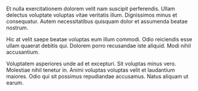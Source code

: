 Et nulla exercitationem dolorem velit nam suscipit perferendis. Ullam delectus voluptate voluptas vitae veritatis illum. Dignissimos minus et consequatur. Autem necessitatibus quisquam dolor et assumenda beatae nostrum.
 Hic at velit saepe beatae voluptas eum illum commodi. Odio reiciendis esse ullam quaerat debitis qui. Dolorem porro recusandae iste aliquid. Modi nihil accusantium.
 Voluptatem asperiores unde ad et excepturi. Sit voluptas minus vero. Molestiae nihil tenetur in. Animi voluptas voluptas velit et laudantium maiores. Odio qui sit possimus repudiandae accusamus. Natus aliquam ut earum.